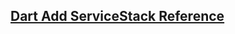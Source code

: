 
## [Dart Add ServiceStack Reference](https://docs.servicestack.net/dart-add-servicestack-reference)
